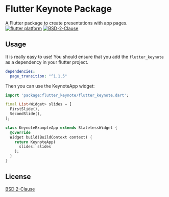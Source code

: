 # Flutter Keynote Package

A Flutter package to create presentations with app pages.
<br/>
[![flutter platform](https://img.shields.io/badge/Platform-Flutter-yellow.svg)](https://flutter.io)
[![BSD-2-Clause](https://img.shields.io/badge/BSD-2-Clause.svg?style=flat-square)](https://opensource.org/licenses/)

## Usage

It is really easy to use!
You should ensure that you add the `flutter_keynote` as a dependency in your flutter project.

```yaml
dependencies:
  page_transition: "^1.1.5"
```

Then you can use the KeynoteApp widget:

```dart
import 'package:flutter_keynote/flutter_keynote.dart';

final List<Widget> slides = [
  FirstSlide(),
  SecondSlide(),
];

class KeynoteExampleApp extends StatelessWidget {
  @override
  Widget build(BuildContext context) {
    return KeynoteApp(
      slides: slides
    );
  }
}

```

## License

[BSD 2-Clause](https://opensource.org/licenses/BSD-2-Clause)
